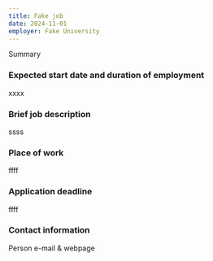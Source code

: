 ```yaml
---
title: Fake job
date: 2024-11-01
employer: Fake University
---
```

Summary

### Expected start date and duration of employment

xxxx

### Brief job description

ssss

### Place of work

ffff

### Application deadline

ffff

### Contact information

Person e-mail & webpage

